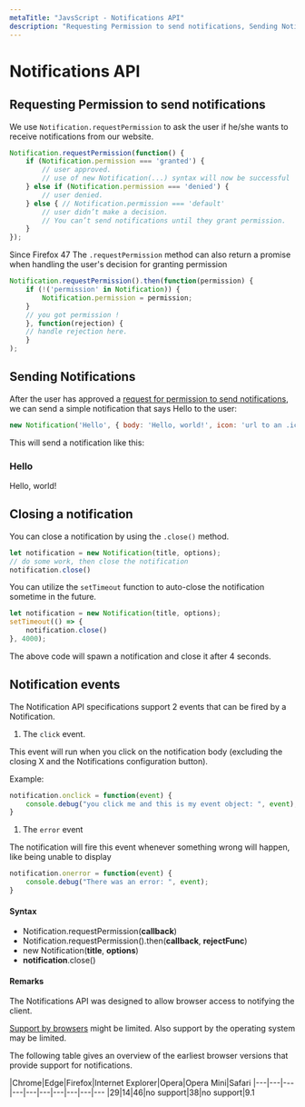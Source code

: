 ```yaml
---
metaTitle: "JavsScript - Notifications API"
description: "Requesting Permission to send notifications, Sending Notifications, Closing a notification, Notification events"
---
```


# Notifications API



## Requesting Permission to send notifications


We use `Notification.requestPermission` to ask the user if he/she wants to receive notifications from our website.

```js
Notification.requestPermission(function() {
    if (Notification.permission === 'granted') {
        // user approved.
        // use of new Notification(...) syntax will now be successful
    } else if (Notification.permission === 'denied') {
        // user denied.
    } else { // Notification.permission === 'default'
        // user didn’t make a decision.
        // You can’t send notifications until they grant permission.
    }
});

```

Since Firefox 47
The `.requestPermission` method can also return a promise when handling the user's decision for granting permission

```js
Notification.requestPermission().then(function(permission) {
    if (!('permission' in Notification)) {
        Notification.permission = permission;
    }
    // you got permission !
    }, function(rejection) {
    // handle rejection here.
    }
);

```



## Sending Notifications


After the user has approved a [request for permission to send notifications](http://stackoverflow.com/documentation/javascript/696/notifications-api/2305/requesting-permission-to-send-notifications), we can send a simple notification that says Hello to the user:

```js
new Notification('Hello', { body: 'Hello, world!', icon: 'url to an .ico image' });

```

This will send a notification like this:

> 
<h3>Hello</h3>
Hello, world!




## Closing a notification


You can close a notification by using the `.close()` method.

```js
let notification = new Notification(title, options);
// do some work, then close the notification
notification.close()

```

You can utilize the `setTimeout` function to auto-close the notification sometime in the future.

```js
let notification = new Notification(title, options);
setTimeout(() => {
    notification.close()
}, 4000);

```

The above code will spawn a notification and close it after 4 seconds.



## Notification events


The Notification API specifications support 2 events that can be fired by a Notification.

1. The `click` event.

This event will run when you click on the notification body (excluding the closing X and the Notifications configuration button).

Example:

```js
notification.onclick = function(event) {
    console.debug("you click me and this is my event object: ", event);
}

```


1. The `error` event

The notification will fire this event whenever something wrong will happen, like being unable to display

```js
notification.onerror = function(event) {
    console.debug("There was an error: ", event);
}

```



#### Syntax


- Notification.requestPermission(**callback**)
- Notification.requestPermission().then(**callback**, **rejectFunc**)
- new Notification(**title**, **options**)
- **notification**.close()



#### Remarks


The Notifications API was designed to allow browser access to notifying the client.

[Support by browsers](http://caniuse.com/#feat=notifications) might be limited. Also support by the operating system may be limited.

The following table gives an overview of the earliest browser versions that provide support for notifications.

|Chrome|Edge|Firefox|Internet Explorer|Opera|Opera Mini|Safari</th>
|---|---|---|---|---|---|---|---|---|---
|29|14|46|no support|38|no support|9.1</td>

